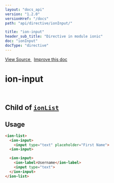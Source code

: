 ```yaml
---
layout: "docs_api"
version: "1.2.0"
versionHref: "/docs"
path: "api/directive/ionInput/"

title: "ion-input"
header_sub_title: "Directive in module ionic"
doc: "ionInput"
docType: "directive"
---
```


<div class="improve-docs">
  <a href='http://github.com/driftyco/ionic/tree/1.x/js/angular/directive/input.js#L1'>
    View Source
  </a>
  &nbsp;
  <a href='http://github.com/driftyco/ionic/edit/1.x/js/angular/directive/input.js#L1'>
    Improve this doc
  </a>
</div>




<h1 class="api-title">

  ion-input


<br />
<small>
  Child of <a href="/docs/api/directive/ionList/"><code>ionList</code></a>
</small>


</h1>














  
<h2 id="usage">Usage</h2>
  
```html
<ion-list>
  <ion-input>
    <input type="text" placeholder="First Name">
  <ion-input>

  <ion-input>
    <ion-label>Username</ion-label>
    <input type="text">
  </ion-input>
</ion-list>
```
  
  

  





